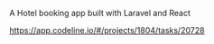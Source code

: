 A Hotel booking app built with Laravel and React

https://app.codeline.io/#/projects/1804/tasks/20728

